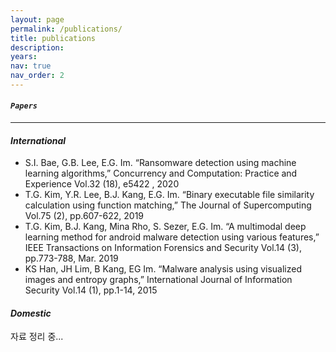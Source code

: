 ```yaml
---
layout: page
permalink: /publications/
title: publications
description: 
years: 
nav: true
nav_order: 2
---
```


#### ***`Papers`***
---    
#### ***International*** 
- S.I. Bae, G.B. Lee, E.G. Im. “Ransomware detection using machine learning algorithms,” Concurrency and Computation: Practice and Experience Vol.32 (18), e5422 , 2020
- T.G. Kim, Y.R. Lee, B.J. Kang, E.G. Im. “Binary executable file similarity calculation using function matching,” The Journal of Supercomputing Vol.75 (2), pp.607-622, 2019
- T.G. Kim, B.J. Kang, Mina Rho, S. Sezer, E.G. Im. “A multimodal deep learning method for android malware detection using various features,” IEEE Transactions on Information Forensics and Security Vol.14 (3), pp.773-788, Mar. 2019
- KS Han, JH Lim, B Kang, EG Im. “Malware analysis using visualized images and entropy graphs,” International Journal of Information Security Vol.14 (1), pp.1-14, 2015

#### ***Domestic*** 
자료 정리 중...
<br>

<!-- #### ***`Patents`*** 
--- 
- 작성중... -->